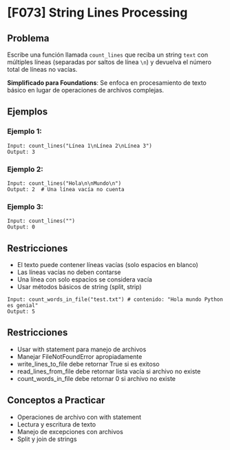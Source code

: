 # [F073] String Lines Processing

## Problema

Escribe una función llamada `count_lines` que reciba un string `text` con múltiples líneas (separadas por saltos de línea `\n`) y devuelva el número total de líneas no vacías.

**Simplificado para Foundations**: Se enfoca en procesamiento de texto básico en lugar de operaciones de archivos complejas.

## Ejemplos

### Ejemplo 1:
```
Input: count_lines("Línea 1\nLínea 2\nLínea 3")
Output: 3
```

### Ejemplo 2:
```
Input: count_lines("Hola\n\nMundo\n")
Output: 2  # Una línea vacía no cuenta
```

### Ejemplo 3:
```
Input: count_lines("")
Output: 0
```

## Restricciones

- El texto puede contener líneas vacías (solo espacios en blanco)
- Las líneas vacías no deben contarse
- Una línea con solo espacios se considera vacía
- Usar métodos básicos de string (split, strip)
```
Input: count_words_in_file("test.txt") # contenido: "Hola mundo Python es genial"
Output: 5
```

## Restricciones
- Usar with statement para manejo de archivos
- Manejar FileNotFoundError apropiadamente
- write_lines_to_file debe retornar True si es exitoso
- read_lines_from_file debe retornar lista vacía si archivo no existe
- count_words_in_file debe retornar 0 si archivo no existe

## Conceptos a Practicar
- Operaciones de archivo con with statement
- Lectura y escritura de texto
- Manejo de excepciones con archivos
- Split y join de strings
